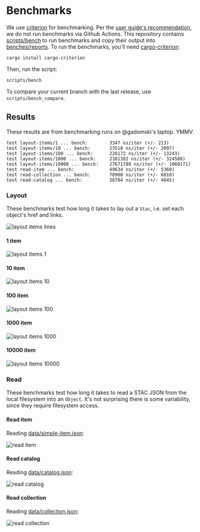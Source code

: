 # Benchmarks

We use [criterion](https://docs.rs/criterion/latest/criterion/) for benchmarking.
Per the [user guide's recommendation](https://bheisler.github.io/criterion.rs/book/faq.html#how-should-i-run-criterionrs-benchmarks-in-a-ci-pipeline), we do not run benchmarks via Github Actions.
This repository contains [scripts/bench](./scripts/bench) to run benchmarks and copy their output into [benches/reports](./benches/reports).
To run the benchmarks, you'll need [cargo-criterion](https://github.com/bheisler/cargo-criterion):

```shell
cargo install cargo-criterion
```

Then, run the script:

```shell
scripts/bench
```

To compare your current branch with the last release, use `scripts/bench_compare`.

## Results

These results are from benchmarking runs on @gadomski's laptop.
YMMV.

```text
test layout-items/1 ... bench:        3347 ns/iter (+/- 213)
test layout-items/10 ... bench:       23518 ns/iter (+/- 2097)
test layout-items/100 ... bench:      226172 ns/iter (+/- 13243)
test layout-items/1000 ... bench:     2381382 ns/iter (+/- 324508)
test layout-items/10000 ... bench:    27671788 ns/iter (+/- 1060171)
test read-item ... bench:             49634 ns/iter (+/- 5360)
test read-collection ... bench:       70900 ns/iter (+/- 6810)
test read-catalog ... bench:          36784 ns/iter (+/- 4045)
```

### Layout

These benchmarks test how long it takes to lay out a `Stac`, i.e. set each object's href and links.

![layout items lines](./benches/reports/layout-items/lines.svg)

#### 1 item

![layout items 1](./benches/reports/layout-items/1/pdf.svg)

#### 10 item

![layout items 10](./benches/reports/layout-items/10/pdf.svg)

#### 100 item

![layout items 100](./benches/reports/layout-items/100/pdf.svg)

#### 1000 item

![layout items 1000](./benches/reports/layout-items/1000/pdf.svg)

#### 10000 item

![layout items 10000](./benches/reports/layout-items/10000/pdf.svg)

### Read

These benchmarks test how long it takes to read a STAC JSON from the local filesystem into an `Object`.
It's not surprising there is some variability, since they require filesystem access.

#### Read item

Reading [data/simple-item.json](data/simple-item.json):

![read item](./benches/reports/read-item/pdf.svg)

#### Read catalog

Reading [data/catalog.json](data/catalog.json):

![read catalog](./benches/reports/read-catalog/pdf.svg)

#### Read collection

Reading [data/collection.json](data/collection.json):

![read collection](./benches/reports/read-collection/pdf.svg)
